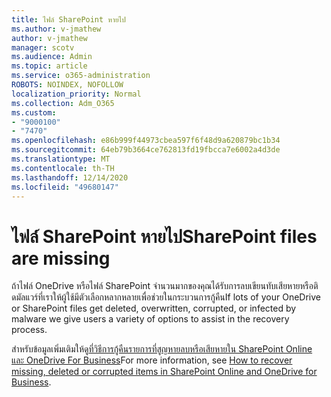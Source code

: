 ```yaml
---
title: ไฟล์ SharePoint หายไป
ms.author: v-jmathew
author: v-jmathew
manager: scotv
ms.audience: Admin
ms.topic: article
ms.service: o365-administration
ROBOTS: NOINDEX, NOFOLLOW
localization_priority: Normal
ms.collection: Adm_O365
ms.custom:
- "9000100"
- "7470"
ms.openlocfilehash: e86b999f44973cbea597f6f48d9a620879bc1b34
ms.sourcegitcommit: 64eb79b3664ce762813fd19fbcca7e6002a4d3de
ms.translationtype: MT
ms.contentlocale: th-TH
ms.lasthandoff: 12/14/2020
ms.locfileid: "49680147"
---
```

# <a name="sharepoint-files-are-missing"></a><span data-ttu-id="6b307-102">ไฟล์ SharePoint หายไป</span><span class="sxs-lookup"><span data-stu-id="6b307-102">SharePoint files are missing</span></span>

<span data-ttu-id="6b307-103">ถ้าไฟล์ OneDrive หรือไฟล์ SharePoint จำนวนมากของคุณได้รับการลบเขียนทับเสียหายหรือติดมัลแวร์ที่เราให้ผู้ใช้มีตัวเลือกหลากหลายเพื่อช่วยในกระบวนการกู้คืน</span><span class="sxs-lookup"><span data-stu-id="6b307-103">If lots of your OneDrive or SharePoint files get deleted, overwritten, corrupted, or infected by malware we give users a variety of options to assist in the recovery process.</span></span>

<span data-ttu-id="6b307-104">สำหรับข้อมูลเพิ่มเติมให้ดู[ที่วิธีการกู้คืนรายการที่สูญหายลบหรือเสียหายใน SharePoint Online และ OneDrive For Business](https://go.microsoft.com/fwlink/?linkid=2110774)</span><span class="sxs-lookup"><span data-stu-id="6b307-104">For more information, see [How to recover missing, deleted or corrupted items in SharePoint Online and OneDrive for Business](https://go.microsoft.com/fwlink/?linkid=2110774).</span></span>

